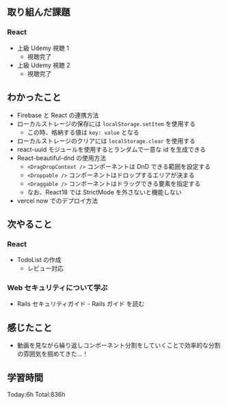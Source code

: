 ## 取り組んだ課題

### React

- 上級 Udemy 視聴 1
  - 視聴完了
- 上級 Udemy 視聴 2
  - 視聴完了

## わかったこと

- Firebase と React の連携方法
- ローカルストレージの保存には `localStorage.setItem` を使用する
  - この時、格納する値は `key: value` となる
- ローカルストレージのクリアには `localStorage.clear` を使用する
- react-uuid モジュールを使用するとランダムで一意な id を生成できる
- React-beautiful-dnd の使用方法
  - `<DragDropContext />` コンポーネントは DnD できる範囲を設定する
  - `<Droppable />` コンポーネントはドロップするエリアが決まる
  - `<Draggable />` コンポーネントはドラッグできる要素を指定する
  - なお、React18 では StrictMode を外さないと機能しない
- vercel now でのデプロイ方法

## 次やること

### React

- TodoList の作成
  - レビュー対応

### Web セキュリティについて学ぶ

- Rails セキュリティガイド - Rails ガイド を読む

## 感じたこと

- 動画を見ながら繰り返しコンポーネント分割をしていくことで効率的な分割の雰囲気を掴めてきた...！

## 学習時間

Today:6h Total:836h
